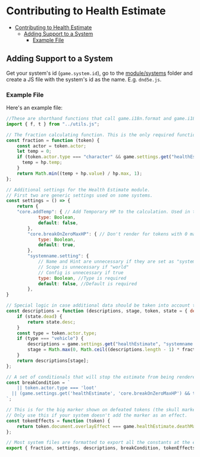 # Contributing to Health Estimate

-   [Contributing to Health Estimate](#contributing-to-health-estimate)
    -   [Adding Support to a System](#adding-support-to-a-system)
        -   [Example File](#example-file)

## Adding Support to a System

Get your system's id (`game.system.id`), go to the [module/systems](module/systems) folder and create a JS file with the system's id as the name. E.g. `dnd5e.js`.

### Example File

Here's an example file:

```js
//These are shorthand functions that call game.i18n.format and game.i18n.localize. They're hardcoded to Health Estimate's localization keys.
import { f, t } from "../utils.js";

// The fraction calculating function. This is the only required function in the file.
const fraction = function (token) {
    const actor = token.actor;
    let temp = 0;
    if (token.actor.type === "character" && game.settings.get("healthEstimate", "core.addTemp")) {
      temp = hp.temp;
    }
    return Math.min((temp + hp.value) / hp.max, 1);
};

// Additional settings for the Health Estimate module.
// First two are generic settings used on some systems.
const settings = () => {
	return {
    "core.addTemp": { // Add Temporary HP to the calculation. Used in the fraction function above.
			type: Boolean,
			default: false,
		},
		"core.breakOnZeroMaxHP": { // Don't render for tokens with 0 maximum hp. Used in the breakCondition below.
			type: Boolean,
			default: true,
		},
		"systemname.setting": {
			// Name and Hint are unnecessary if they are set as "systemname.setting.name" and "systemname.setting.hint".
			// Scope is unnecessary if "world"
			// Config is unnecessary if true
			type: Boolean, //Type is required
			default: false, //Default is required
		},
}

// Special logic in case additional data should be taken into account to estimate a token's health. E.g. a non-living type of token, like a vehicle.
const descriptions = function (descriptions, stage, token, state = { dead: false, desc: "" }, fraction) {
	if (state.dead) {
		return state.desc;
	}
	const type = token.actor.type;
	if (type === "vehicle") {
		descriptions = game.settings.get("healthEstimate", "systemname.setting").split(/[,;]\s*/); //This assumes a setting set as a string, similar to Stages settings.
		stage = Math.max(0, Math.ceil((descriptions.length - 1) * fraction));
	}
	return descriptions[stage];
};

// A set of conditionals that will stop the estimate from being rendered.
const breakCondition = `
	|| token.actor.type === 'loot'
  || (game.settings.get('healthEstimate', 'core.breakOnZeroMaxHP') && token.actor.system.hp.max === 0)
`;

// This is for the big marker shown on defeated tokens (the skull marker by default).
// Only use this if your system doesn't add the marker as an effect.
const tokenEffects = function (token) {
	return token.document.overlayEffect === game.healthEstimate.deathMarker;
};

// Most system files are formatted to export all the constants at the end of file. Be sure to change it as you change the file.
export { fraction, settings, descriptions, breakCondition, tokenEffects };
```
